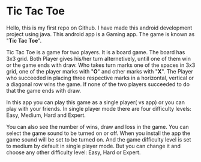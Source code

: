 # Tic Tac Toe
Hello, this is my first repo on Github. I have made this android development project using java. This android app is a Gaming app. The game is known
as "**Tic Tac Toe**".

  Tic Tac Toe is a game for two players. It is a board game. The board has 3x3 grid. Both Player gives his/her turn alternetively, untill one of them win
or the game ends with draw. Who takes turn marks one of the spaces in 3x3 grid, one of the player marks with "**O**" and other marks with "**X**".  The
Player who succeeded in placing three respective marks in a horizontal, vertical or a diagonal row wins the game. If none of the two players succeeded to 
do that the game ends with draw.

  In this app you can play this game as a single player( vs app) or you can play with your friends. In single player mode there are four difficulty levels:
Easy, Medium, Hard and Expert. 

  You can also see the number of wins, draw and loss in the game. You can select the game sound to be turned on or off. When you install the app the game 
sound will be set to be turned on. And the game difficulty level is set to medium by default in single player mode. But you can change it and choose any
other difficulty level: Easy, Hard or Expert.
